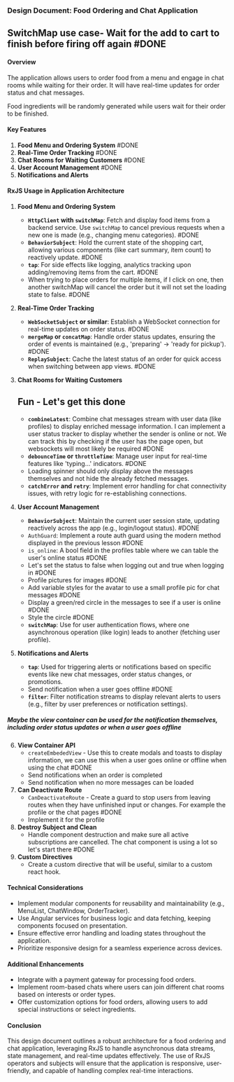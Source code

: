### Design Document: Food Ordering and Chat Application



## SwitchMap use case- Wait for the add to cart to finish before firing off again #DONE 

#### Overview

The application allows users to order food from a menu and engage in chat rooms while waiting for their order. It will have real-time updates for order status and chat messages.

Food ingredients will be randomly generated while users wait for their order to be finished.

#### Key Features

1. **Food Menu and Ordering System** #DONE 
2. **Real-Time Order Tracking** #DONE 
3. **Chat Rooms for Waiting Customers** #DONE 
4. **User Account Management** #DONE 
5. **Notifications and Alerts**

#### RxJS Usage in Application Architecture

1. **Food Menu and Ordering System**
    
    - **`HttpClient` with `switchMap`**: Fetch and display food items from a backend service. Use `switchMap` to cancel previous requests when a new one is made (e.g., changing menu categories). #DONE 
    - **`BehaviorSubject`**: Hold the current state of the shopping cart, allowing various components (like cart summary, item count) to reactively update. #DONE 
    - **`tap`**: For side effects like logging, analytics tracking upon adding/removing items from the cart. #DONE 
	- When trying to place orders for multiple items, if I click on one, then another switchMap will cancel the order but it will not set the loading state to false. #DONE 
1. **Real-Time Order Tracking**
    
    - **`WebSocketSubject` or similar**: Establish a WebSocket connection for real-time updates on order status. #DONE 
    - **`mergeMap` or `concatMap`**: Handle order status updates, ensuring the order of events is maintained (e.g., 'preparing' -> 'ready for pickup'). #DONE 
    - **`ReplaySubject`**: Cache the latest status of an order for quick access when switching between app views. #DONE 
3. **Chat Rooms for Waiting Customers**
	## Fun - Let's get this done
    - **`combineLatest`**: Combine chat messages stream with user data (like profiles) to display enriched message information. I can implement a user status tracker to display whether the sender is online or not. We can track this by checking if the user has the page open, but websockets will most likely be required #DONE 
    - **`debounceTime` or `throttleTime`**: Manage user input for real-time features like 'typing...' indicators. #DONE 
    - Loading spinner should only display above the messages themselves and not hide the already fetched messages.
    - **`catchError` and `retry`**: Implement error handling for chat connectivity issues, with retry logic for re-establishing connections.
4. **User Account Management**
    
    - **`BehaviorSubject`**: Maintain the current user session state, updating reactively across the app (e.g., login/logout status). #DONE 
    - `AuthGuard`: Implement a route auth guard using the modern method displayed in the previous lesson #DONE 
    - `is_online`: A bool field in the profiles table where we can table the user's online status #DONE 
    - Let's set the status to false when logging out and true when logging in  #DONE 
    - Profile pictures for images #DONE 
    - Add variable styles for the avatar to use a small profile pic for chat messages #DONE 
    - Display a green/red circle in the messages to see if a user is online #DONE 
    - Style the circle #DONE 
    - **`switchMap`**: Use for user authentication flows, where one asynchronous operation (like login) leads to another (fetching user profile).
5. **Notifications and Alerts**
    
    - **`tap`**: Used for triggering alerts or notifications based on specific events like new chat messages, order status changes, or promotions.
    - Send notification when a user goes offline #DONE 
    - **`filter`**: Filter notification streams to display relevant alerts to users (e.g., filter by user preferences or notification settings).

##### Maybe the view container can be used for the notification themselves, including order status updates or when a user goes offline

6. **View Container API**
	- `createEmbededView` - Use this to create modals and toasts to display information, we can use this when a user goes online or offline when using the chat #DONE 
	- Send notifications when an order is completed
	- Send notification when no more messages can be loaded
7. **Can Deactivate Route**
	- `CanDeactivateRoute` - Create a guard to stop users from leaving routes when they have unfinished input or changes. For example the profile or the chat pages #DONE 
	- Implement it for the profile
8. **Destroy Subject and Clean**
	- Handle component destruction and make sure all active subscriptions are cancelled. The chat component is using a lot so let's start there #DONE 
9. **Custom Directives**
	- Create a custom directive that will be useful, similar to a custom react hook.


#### Technical Considerations

- Implement modular components for reusability and maintainability (e.g., MenuList, ChatWindow, OrderTracker).
- Use Angular services for business logic and data fetching, keeping components focused on presentation.
- Ensure effective error handling and loading states throughout the application.
- Prioritize responsive design for a seamless experience across devices.

#### Additional Enhancements

- Integrate with a payment gateway for processing food orders.
- Implement room-based chats where users can join different chat rooms based on interests or order types.
- Offer customization options for food orders, allowing users to add special instructions or select ingredients.

#### Conclusion

This design document outlines a robust architecture for a food ordering and chat application, leveraging RxJS to handle asynchronous data streams, state management, and real-time updates effectively. The use of RxJS operators and subjects will ensure that the application is responsive, user-friendly, and capable of handling complex real-time interactions.
